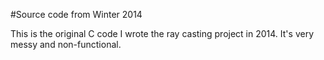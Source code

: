 #Source code from Winter 2014

This is the original C code I wrote the ray casting project in 2014. It's very messy and non-functional. 
